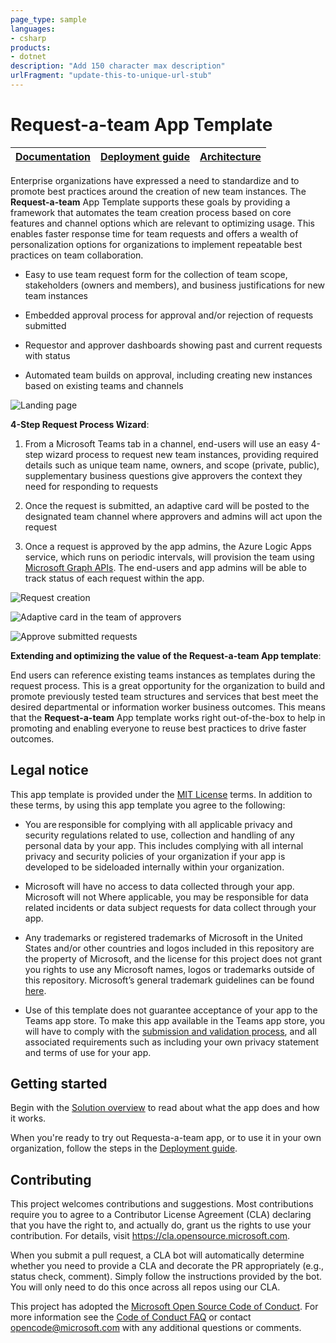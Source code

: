```yaml
---
page_type: sample
languages:
- csharp
products:
- dotnet
description: "Add 150 character max description"
urlFragment: "update-this-to-unique-url-stub"
---
```


# Request-a-team App Template

| [Documentation](https://github.com/OfficeDev/microsoft-teams-apps-requestateam/wiki/Home) | [Deployment guide](https://github.com/OfficeDev/microsoft-teams-apps-requestateam/wiki/Deployment-Guide) | [Architecture](https://github.com/OfficeDev/microsoft-teams-apps-requestateam/wiki/Solution-Overview) |
| ---- | ---- | ---- |

Enterprise organizations have expressed a need to standardize and to promote best practices around the creation of new team instances. The **Request-a-team** App Template supports these goals by providing a framework that automates the team creation process based on core features and channel options which are relevant to optimizing usage. This enables faster response time for team requests and offers a wealth of personalization options for organizations to implement repeatable best practices on team collaboration. 

 - Easy to use team request form for the collection of team scope, stakeholders (owners and members), and business justifications for new team instances 

 - Embedded approval process for approval and/or rejection of requests submitted 

 - Requestor and approver dashboards showing past and current requests with status 

 - Automated team builds on approval, including creating new instances based on existing teams and channels

![Landing page](https://github.com/OfficeDev/microsoft-teams-apps-requestateam/wiki/Images/Landing_page.png)

**4-Step Request Process Wizard**: 

1. From a Microsoft Teams tab in a channel, end-users will use an easy 4-step wizard process to request new team instances, providing required details such as unique team name, owners, and scope (private, public), supplementary business questions give approvers the context they need for responding to requests  

2. Once the request is submitted, an adaptive card will be posted to the designated team channel where approvers and admins will act upon the request 

3. Once a request is approved by the app admins, the Azure Logic Apps service, which runs on periodic intervals, will provision the team using [Microsoft Graph APIs](https://docs.microsoft.com/en-us/graph/teams-concept-overview). The end-users and app admins will be able to track status of each request within the app. 


![Request creation](https://github.com/OfficeDev/microsoft-teams-apps-requestateam/wiki/Images/Team_Info_2.png)

![Adaptive card in the team of approvers](https://github.com/OfficeDev/microsoft-teams-apps-requestateam/wiki/Images/Pending_approval.png)

![Approve submitted requests](https://github.com/OfficeDev/microsoft-teams-apps-requestateam/wiki/Images/Approve_requests.png)

**Extending and optimizing the value of the Request-a-team App template**: 

End users can reference existing teams instances as templates during the request process. This is a great opportunity for the organization to build and promote previously tested team structures and services that best meet the desired departmental or information worker business outcomes. This means that the **Request-a-team** App template works right out-of-the-box to help in promoting and enabling everyone to reuse best practices to drive faster outcomes.

## Legal notice

This app template is provided under the [MIT License](https://github.com/OfficeDev/microsoft-teams-apps-scrumstatus/blob/master/LICENSE) terms.  In addition to these terms, by using this app template you agree to the following:

-	You are responsible for complying with all applicable privacy and security regulations related to use, collection and handling of any personal data by your app.  This includes complying with all internal privacy and security policies of your organization if your app is developed to be sideloaded internally within your organization.

-	Microsoft will have no access to data collected through your app.  Microsoft will not Where applicable, you may be responsible for data related incidents or data subject requests for data collect through your app.

-	Any trademarks or registered trademarks of Microsoft in the United States and/or other countries and logos included in this repository are the property of Microsoft, and the license for this project does not grant you rights to use any Microsoft names, logos or trademarks outside of this repository.  Microsoft’s general trademark guidelines can be found [here](https://www.microsoft.com/en-us/legal/intellectualproperty/trademarks/usage/general.aspx).

-	Use of this template does not guarantee acceptance of your app to the Teams app store.  To make this app available in the Teams app store, you will have to comply with the [submission and validation process](https://docs.microsoft.com/en-us/microsoftteams/platform/concepts/deploy-and-publish/appsource/publish), and all associated requirements such as including your own privacy statement and terms of use for your app.


## Getting started

Begin with the [Solution overview](https://github.com/OfficeDev/microsoft-teams-apps-requestateam/wiki/Solution-overview) to read about what the app does and how it works.

When you're ready to try out Requesta-a-team app, or to use it in your own organization, follow the steps in the [Deployment guide](https://github.com/OfficeDev/microsoft-teams-apps-requestateam/wiki/DeployementGuide).

## Contributing

This project welcomes contributions and suggestions.  Most contributions require you to agree to a
Contributor License Agreement (CLA) declaring that you have the right to, and actually do, grant us
the rights to use your contribution. For details, visit https://cla.opensource.microsoft.com.

When you submit a pull request, a CLA bot will automatically determine whether you need to provide
a CLA and decorate the PR appropriately (e.g., status check, comment). Simply follow the instructions
provided by the bot. You will only need to do this once across all repos using our CLA.

This project has adopted the [Microsoft Open Source Code of Conduct](https://opensource.microsoft.com/codeofconduct/).
For more information see the [Code of Conduct FAQ](https://opensource.microsoft.com/codeofconduct/faq/) or
contact [opencode@microsoft.com](mailto:opencode@microsoft.com) with any additional questions or comments.
